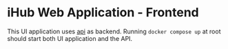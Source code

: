 # iHub Web Application - Frontend

This UI application uses [api](../api/README.md) as backend. Running `docker compose up` at root should start both UI application and the API.
